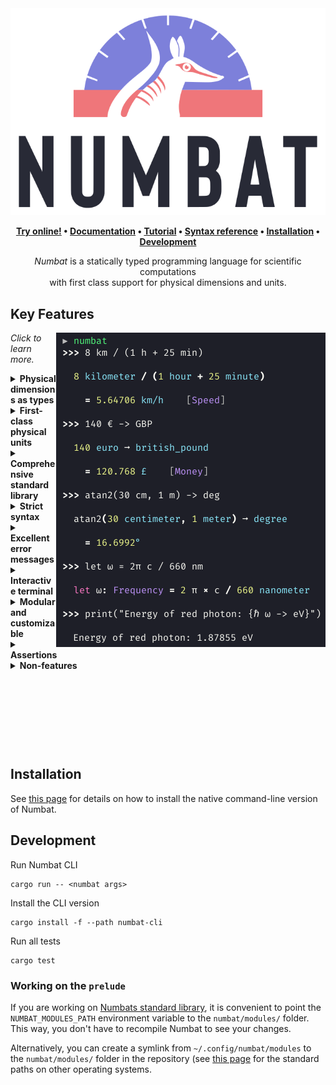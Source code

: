 <div align="center">

<img src="numbat-wasm/www/numbat.svg">

**[Try online!] • [Documentation] • [Tutorial] • [Syntax reference] • [Installation] • [Development]**

[Try online!]: https://numbat.dev/
[Features]: #key-features
[Documentation]: https://numbat.dev/doc/
[Tutorial]: https://numbat.dev/doc/tutorial.html
[Syntax reference]: https://numbat.dev/doc/example-numbat_syntax.html
[Installation]: https://numbat.dev/doc/cli-installation.html
[Development]: #development

*Numbat* is a statically typed programming language for scientific computations<br>
with first class support for physical dimensions and units.

</div>

## Key Features

<img src="assets/numbat-interactive.png" align="right">

*Click to learn more.*

<details>
<summary>
<b>Physical dimensions as types</b>
</summary>
<p></p>

Numbat has a static type system where physical dimensions like `Length` and `Time` act as types.
Definitions of constants and functions can optionally contain type annotations that will be statically enforced.
If the types are not specified, they will be inferred (`Speed`, `Money` and `Frequency` in the screenshot).

See [this article](https://numbat.dev/doc/type-system.html) to learn more about Numbats type system.
</details>

<details>
<summary>
<b>First-class physical units</b>
</summary>
<p></p>

Numbat is focused on computations with units. Units are therefore treated as first-class citizens. They can be
[entered in various ways](https://numbat.dev/doc/unit-notation.html) (`km/h` or `kilometer/hour`, `GiB` or
`gibibytes`, `°` or `degree`, `m²` or `m^2`).
New units can be [introduced](https://numbat.dev/doc/unit-definitions.html) on the spot (`unit pixel`).
Compatible units can be converted easily [using the `->` operator](https://numbat.dev/doc/unit-conversions.html) (`30 km/h -> mph`, `1 mrad -> degree`, `5 in + 2 ft -> cm`, `27 weeks -> days`).
And unit expressions are simplified using various heuristics (`15 km/h * 30 min = 7.5 km`).
</details>

<details>
<summary>
<b>Comprehensive standard library</b>
</summary>
<p></p>

Numbats [standard library](https://numbat.dev/doc/prelude.html) comes with a large number of physical dimensions and units (SI, US Customary, Imperial, Nautical, Astronomical, Atomic, Nuclear, …).
See [this reference page](https://numbat.dev/doc/list-units.html) for a complete overview.
It also contains a lot of [mathematical and physical constants](https://numbat.dev/doc/list-constants.html)
as well as a large range of [pre-defined functions](https://numbat.dev/doc/list-functions.html).
</details>

<details>
<summary>
<b>Strict syntax</b>
</summary>
<p></p>

Numbats parser never tries to be "smart" on syntactically incorrect input.
This means you will either get a (descriptive) error message, or you can trust the result of your calculation.
</details>

<details>
<summary>
<b>Excellent error messages</b>
</summary>
<p></p>

Numbat aims to provide [descriptive and helpful error messages](https://github.com/sharkdp/numbat/blob/master/assets/numbat-error.png).
</details>

<details>
<summary>
<b>Interactive terminal</b>
</summary>
<p></p>

Numbat has been designed for an interactive use-case with small "one off" computations. Opening the `numbat` interpreter
without any arguments starts a [REPL](https://en.wikipedia.org/wiki/Read%E2%80%93eval%E2%80%93print_loop) with a familiar
readline interface, including all the usual features like a command history, Ctrl-R search or tab completion.
</details>

<details>
<summary>
<b>Modular and customizable</b>
</summary>
<p></p>

The whole system of physical dimensions and units is specified Numbats standard library, which is
[written in the Numbat language](https://github.com/sharkdp/numbat/tree/master/numbat/modules) itself. It is therefore
easily extensible by [providing a `init.nbt` file](https://numbat.dev/doc/cli-customization.html). For example,
a single line (`unit bathtub = 150 L`) is usually enough to add a new unit. Users can even choose to write their
own `prelude` module, allowing for arbitrary modifications to the unit system.
</details>

<details>
<summary>
<b>Assertions</b>
</summary>
<p></p>

With its static type system, Numbat already enforces correctness of your calculations on a physical dimension level.
But some checks can only be made at runtime. Numbat provides an `assert_eq` procedure that allows you to check for
exact equality using `assert_eq(12 ft, 1 in)` or approximate equality using `assert_eq(c, 300_000 km/s, 1% × c)`.
This can be useful to make sure that intermediate results do not change during a restructuring of your calculation.
</details>

<details>
<summary>
<b>Non-features</b>
</summary>
<p></p>

Numbat is a scientific calculator. It's not a computer algebra system that solves differential equations
or computes intergrals. Try [WolframAlpha](http://www.wolframalpha.com/) instead.<br>
There is no graphical user interface with buttons like `x²`, `1/x` or `DEG/RAD`.
[Qalculate!](http://qalculate.github.io/) is a fantastic tool that supports both text as well as graphical
input.<br>
Numbat supports a huge range of physical units. If you need something even more comprehensive,
please consider contributing. Or try [GNU units](https://www.gnu.org/software/units/).
</details>

<p>&nbsp;</p>
<p>&nbsp;</p>
<p>&nbsp;</p>
<p>&nbsp;</p>

## Installation

See [this page](https://numbat.dev/doc/cli-installation.html) for details on how to install the native command-line version of Numbat.

## Development

Run Numbat CLI
```
cargo run -- <numbat args>
```

Install the CLI version
```
cargo install -f --path numbat-cli
```

Run all tests
```
cargo test
```

### Working on the `prelude`

If you are working on [Numbats standard library](numbat/modules/), it is convenient to point
the `NUMBAT_MODULES_PATH` environment variable to the `numbat/modules/` folder. This way,
you don't have to recompile Numbat to see your changes.

Alternatively, you can create a symlink from `~/.config/numbat/modules` to the `numbat/modules/`
folder in the repository (see [this page](https://numbat.dev/doc/cli-customization.html#module-paths)
for the standard paths on other operating systems.
